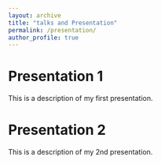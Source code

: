 ```yaml
---
layout: archive
title: "talks and Presentation"
permalink: /presentation/
author_profile: true
---
```


<!-- {% include base_path %}

{% for post in site.presentation reversed %}
  {% include archive-single.html %}
{% endfor %} -->

Presentation 1
======
This is a description of my first presentation.


Presentation 2
======
This is a description of my 2nd presentation.
